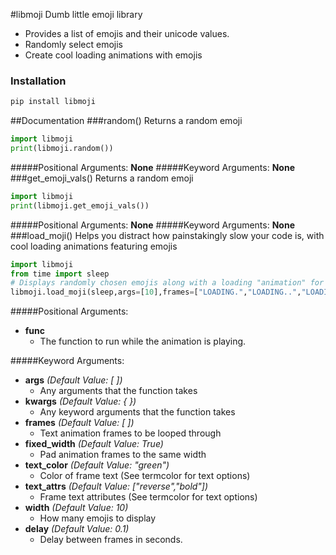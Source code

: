 #libmoji
Dumb little emoji library
* Provides a list of emojis and their unicode values.
* Randomly select emojis
* Create cool loading animations with emojis

### Installation
```bash
pip install libmoji
```
##Documentation
###random()
Returns a random emoji
```python
import libmoji
print(libmoji.random())
```
#####Positional Arguments: **None**
#####Keyword Arguments: **None**
###get_emoji_vals()
Returns a random emoji
```python
import libmoji
print(libmoji.get_emoji_vals())
```
#####Positional Arguments: **None**
#####Keyword Arguments: **None**
###load_moji()
Helps you distract how painstakingly slow your code is, with cool loading animations featuring emojis
```python
import libmoji
from time import sleep
# Displays randomly chosen emojis along with a loading "animation" for ten seconds.
libmoji.load_moji(sleep,args=[10],frames=["LOADING.","LOADING..","LOADING..."])
```
#####Positional Arguments:
* **func**
	- The function to run while the animation is playing.

#####Keyword Arguments:
* **args**
*(Default Value: [ ])*
	- Any arguments that the function takes
* **kwargs**
*(Default Value: { })*
	- Any keyword arguments that the function takes
* **frames**
*(Default Value: [ ])*
	- Text animation frames to be looped through
* **fixed_width**
*(Default Value: True)*
	- Pad animation frames to the same width
* **text_color**
*(Default Value: "green")*
	- Color of frame text (See termcolor for text options)
* **text_attrs**
*(Default Value: ["reverse","bold"])*
	- Frame text attributes (See termcolor for text options)
* **width**
*(Default Value: 10)*
	- How many emojis to display
* **delay**
*(Default Value: 0.1)*
	- Delay between frames in seconds.


